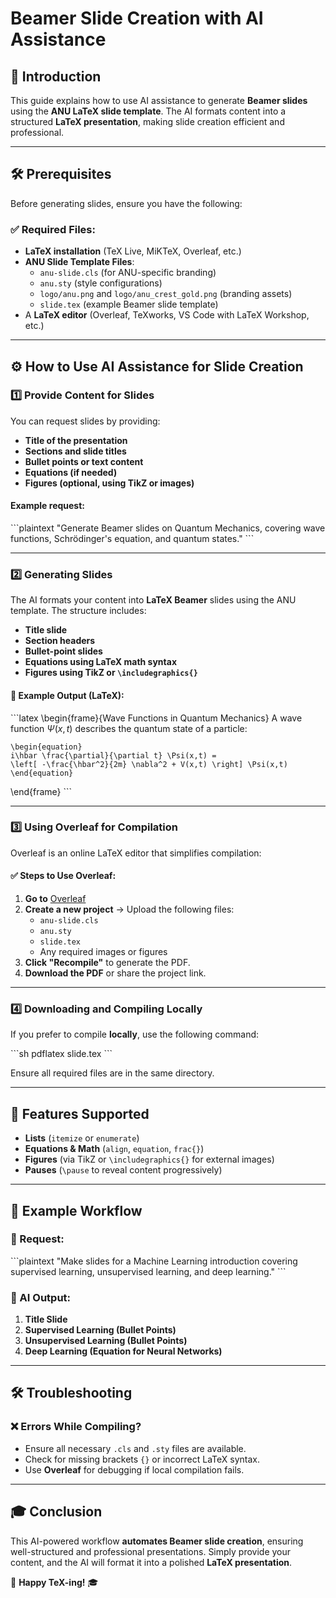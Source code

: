 # Beamer Slide Creation with AI Assistance

## 📌 Introduction
This guide explains how to use AI assistance to generate **Beamer slides** using the **ANU LaTeX slide template**. The AI formats content into a structured **LaTeX presentation**, making slide creation efficient and professional.

---

## 🛠 Prerequisites
Before generating slides, ensure you have the following:

### ✅ Required Files:
- **LaTeX installation** (TeX Live, MiKTeX, Overleaf, etc.)
- **ANU Slide Template Files**:
  - `anu-slide.cls` (for ANU-specific branding)
  - `anu.sty` (style configurations)
  - `logo/anu.png` and `logo/anu_crest_gold.png` (branding assets)
  - `slide.tex` (example Beamer slide template)
- A **LaTeX editor** (Overleaf, TeXworks, VS Code with LaTeX Workshop, etc.)

---

## ⚙️ How to Use AI Assistance for Slide Creation

### 1️⃣ **Provide Content for Slides**
You can request slides by providing:
- **Title of the presentation**
- **Sections and slide titles**
- **Bullet points or text content**
- **Equations (if needed)**
- **Figures (optional, using TikZ or images)**

#### Example request:
\`\`\`plaintext
"Generate Beamer slides on Quantum Mechanics, covering wave functions, 
Schrödinger's equation, and quantum states."
\`\`\`

---

### 2️⃣ **Generating Slides**
The AI formats your content into **LaTeX Beamer** slides using the ANU template. The structure includes:
- **Title slide**
- **Section headers**
- **Bullet-point slides**
- **Equations using LaTeX math syntax**
- **Figures using TikZ or `\includegraphics{}`**

#### 📌 Example Output (LaTeX):
\`\`\`latex
\begin{frame}{Wave Functions in Quantum Mechanics}
    A wave function $\Psi(x,t)$ describes the quantum state of a particle:
    
    \begin{equation}
    i\hbar \frac{\partial}{\partial t} \Psi(x,t) =
    \left[ -\frac{\hbar^2}{2m} \nabla^2 + V(x,t) \right] \Psi(x,t)
    \end{equation}
\end{frame}
\`\`\`

---

### 3️⃣ **Using Overleaf for Compilation**
Overleaf is an online LaTeX editor that simplifies compilation:

#### ✅ Steps to Use Overleaf:
1. **Go to** [Overleaf](https://www.overleaf.com/)
2. **Create a new project** → Upload the following files:
   - `anu-slide.cls`
   - `anu.sty`
   - `slide.tex`
   - Any required images or figures
3. **Click "Recompile"** to generate the PDF.
4. **Download the PDF** or share the project link.

---

### 4️⃣ **Downloading and Compiling Locally**
If you prefer to compile **locally**, use the following command:

\`\`\`sh
pdflatex slide.tex
\`\`\`

Ensure all required files are in the same directory.

---

## 🎯 Features Supported
- **Lists** (`itemize` or `enumerate`)
- **Equations & Math** (`align`, `equation`, `frac{}`)
- **Figures** (via TikZ or `\includegraphics{}` for external images)
- **Pauses** (`\pause` to reveal content progressively)

---

## 📌 Example Workflow
### 📌 Request:
\`\`\`plaintext
"Make slides for a Machine Learning introduction covering supervised learning, 
unsupervised learning, and deep learning."
\`\`\`
### 📌 AI Output:
1. **Title Slide**
2. **Supervised Learning (Bullet Points)**
3. **Unsupervised Learning (Bullet Points)**
4. **Deep Learning (Equation for Neural Networks)**

---

## 🛠 Troubleshooting
### ❌ Errors While Compiling?
- Ensure all necessary `.cls` and `.sty` files are available.
- Check for missing brackets `{}` or incorrect LaTeX syntax.
- Use **Overleaf** for debugging if local compilation fails.

---

## 🎓 Conclusion
This AI-powered workflow **automates Beamer slide creation**, ensuring well-structured and professional presentations. Simply provide your content, and the AI will format it into a polished **LaTeX presentation**.

🚀 **Happy TeX-ing!** 🎓
